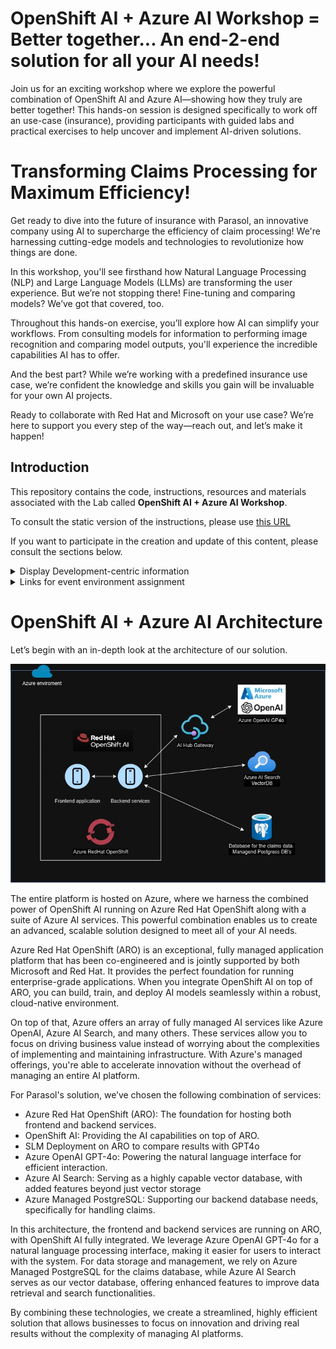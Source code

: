 # OpenShift AI + Azure AI Workshop = Better together... An end-2-end solution for all your AI needs!
Join us for an exciting workshop where we explore the powerful combination of OpenShift AI and Azure AI—showing how they truly are better together! This hands-on session is designed specifically to work off an use-case (insurance), providing participants with guided labs and practical exercises to help uncover and implement AI-driven solutions.

# Transforming Claims Processing for Maximum Efficiency!
Get ready to dive into the future of insurance with Parasol, an innovative company using AI to supercharge the efficiency of claim processing! We're harnessing cutting-edge models and technologies to revolutionize how things are done.

In this workshop, you'll see firsthand how Natural Language Processing (NLP) and Large Language Models (LLMs) are transforming the user experience. But we’re not stopping there! Fine-tuning and comparing models? We’ve got that covered, too.

Throughout this hands-on exercise, you’ll explore how AI can simplify your workflows. From consulting models for information to performing image recognition and comparing model outputs, you'll experience the incredible capabilities AI has to offer.

And the best part? While we’re working with a predefined insurance use case, we’re confident the knowledge and skills you gain will be invaluable for your own AI projects.

Ready to collaborate with Red Hat and Microsoft on your use case? We’re here to support you every step of the way—reach out, and let’s make it happen!

## Introduction

This repository contains the code, instructions, resources and materials associated with the Lab called **OpenShift AI + Azure AI Workshop**.

To consult the static version of the instructions, please use [this URL](https://rh-aiservices-bu.github.io/parasol-insurance/)

If you want to participate in the creation and update of this content, please consult the sections below.

<details>
  <summary>Display Development-centric information</summary>

## General Development Information

### Working with this repo

- `main` branch is the one used for production. That's where the Prod and Test catalog items from [demo.redhat.com](https://demo.redhat.com) point to (instructions, materials used,...).
- `dev` branch is for development. That's where the Dev catalog item points to.
- Branches are made from `dev` (hot fixes could be made from `main` if really needed).
- When ready, PRs should be made to `dev`. Once all features, bug fixes,... are checked in and tested for a new release, another PR will be made from `dev` to `main`.
- Branches must be prefixed with `/feature` (example `feature/new-pipeline-instructions`), `bugfix`, or other meaningful info.
- Add your name/handle in the branch name if needed to avoid confusion.
- If your development relates to an Issue or a Feature Request, add its reference in the branch name.
- Try to stash your changes before submitting a PR.

## How to update the **Instructions**

Useful link: [https://redhat-scholars.github.io/build-course/rhs-build-course/develop.html](https://redhat-scholars.github.io/build-course/rhs-build-course/develop.html)

### Requirements

- Podman or Docker

### Development

- Add/Modify/Delete content in [content/modules/ROOT](content/modules/ROOT).
- Navigation is handled in `nav.adoc`.
- Content pages are in the `pages` folder.
- To build the site, from the root of the repo, run `./content/utilities/lab-build`.
- To serve the site for previewing, from the root of the repo, run `./content/utilities/lab-serve`.
- The site will be visible at [http://localhost:8443/](http://localhost:8443/)
- When finished, you can stop serving the site by running from the root of the repo `./content/utilities/lab-stop`.

## How to update the **Application**

### Requirements

- Python 3.11
- Nodejs > 18
- An existing instance of Hugging Face TGI with a loaded model available at `INFERENCE_SERVER_URL`. This application is based on Mistral-TB Prompt format. You will need to modify this format if you are using a different model.

### Installation

Run `npm install` from the main folder.

If you want to install packages manually:

- In the `frontend` folder, install the node modules with `npm install`.
- In the `backend` folder, create a venv and install packages with the provided Pipfile/Pipfile.lock files.
- In the `backend` folder, create the file `.env` base on the example `.env.example` and enter the configuration for the Inference server.

### Development

From the main folder, launch `npm run dev` or `./start-dev.sh`. This will launch both backend and frontend.

- Frontend is accessible at `http://localhost:9000`
- Backend is accessible at `http://localhost:5000`, with Swagger API doc at `http://localhost:5000/docs`

```bash
#!/bin/bash

# Script to restart all showroom pods - You must be logged in as a cluster admin to run this script

# Get all namespaces
namespaces=$(oc get namespaces -o jsonpath='{.items[*].metadata.name}' \
    | tr ' ' '\n' \
    | grep '^showroom')

# Stop all the pods
for namespace in $namespaces; do
    # Check if the deployment "showroom" exists in the namespace
    if oc -n $namespace get deployment showroom &> /dev/null; then
        # If it exists, restart the rollout
        # oc -n $namespace rollout restart deployment/showroom
        oc -n $namespace scale deploy showroom --replicas=0
    fi
done


# wait for them all to fully stop
# start all the pods
for namespace in $namespaces; do
    # Check if the deployment "showroom" exists in the namespace
    if oc -n $namespace get deployment showroom &> /dev/null; then
        # If it exists, restart the rollout
        # oc -n $namespace rollout restart deployment/showroom
        oc -n $namespace scale deploy showroom --replicas=1
    fi
done


```

## How to graduate code from dev to main

- From `dev`, create a new branch, like `feature/prepare-for-main-merge`.
- Modify the following files to make their relevant content point to `main`:
  - `bootstrap/applicationset/applicationset-bootstrap.yaml`
  - `content/antora.yml`
  - `content/modules/ROOT/pages/05-03-web-app-deploy-application.adoc`
- Make a pull request from this branch to `main`, review and merge

</details>

<details>
  <summary>Links for event environment assignment</summary>

- URL for all labs: Provided during the day
- Login and username: Provided during the day

</details>


# OpenShift AI + Azure AI Architecture
Let’s begin with an in-depth look at the architecture of our solution.

![Architecture Diagram](architecture-diagram.jpeg "Architecture Diagram")

The entire platform is hosted on Azure, where we harness the combined power of OpenShift AI running on Azure Red Hat OpenShift along with a suite of Azure AI services. This powerful combination enables us to create an advanced, scalable solution designed to meet all of your AI needs.

Azure Red Hat OpenShift (ARO) is an exceptional, fully managed application platform that has been co-engineered and is jointly supported by both Microsoft and Red Hat. It provides the perfect foundation for running enterprise-grade applications. When you integrate OpenShift AI on top of ARO, you can build, train, and deploy AI models seamlessly within a robust, cloud-native environment.

On top of that, Azure offers an array of fully managed AI services like Azure OpenAI, Azure AI Search, and many others. These services allow you to focus on driving business value instead of worrying about the complexities of implementing and maintaining infrastructure. With Azure's managed offerings, you're able to accelerate innovation without the overhead of managing an entire AI platform.

For Parasol's solution, we’ve chosen the following combination of services:

- Azure Red Hat OpenShift (ARO): The foundation for hosting both frontend and backend services.
- OpenShift AI: Providing the AI capabilities on top of ARO.
- SLM Deployment on ARO to compare results with GPT4o
- Azure OpenAI GPT-4o: Powering the natural language interface for efficient interaction.
- Azure AI Search: Serving as a highly capable vector database, with added features beyond just vector storage
- Azure Managed PostgreSQL: Supporting our backend database needs, specifically for handling claims.

In this architecture, the frontend and backend services are running on ARO, with OpenShift AI fully integrated. We leverage Azure OpenAI GPT-4o for a natural language processing interface, making it easier for users to interact with the system. For data storage and management, we rely on Azure Managed PostgreSQL for the claims database, while Azure AI Search serves as our vector database, offering enhanced features to improve data retrieval and search functionalities.

By combining these technologies, we create a streamlined, highly efficient solution that allows businesses to focus on innovation and driving real results without the complexity of managing AI platforms.